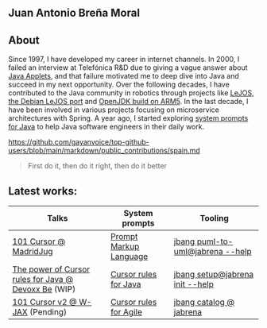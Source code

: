## Juan Antonio Breña Moral

## About

Since 1997, I have developed my career in internet channels. In 2000, I failed an interview at Telefónica R&D due to giving a vague answer about [Java Applets](https://en.wikipedia.org/wiki/Java_applet), and that failure motivated me to deep dive into Java and succeed in my next opportunity. Over the following decades, I have contributed to the Java community in robotics through projects like [LeJOS](https://lejos.sourceforge.io/), [the Debian LeJOS port](https://github.com/ev3dev-lang-java/ev3dev-lang-java) and [OpenJDK build on ARM5](https://github.com/ev3dev-lang-java/openjdk-ev3). In the last decade, I have been involved in various projects focusing on microservice architectures with Spring. A year ago, I started exploring [system prompts for Java](https://github.com/jabrena/cursor-rules-java) to help Java software engineers in their daily work.

https://github.com/gayanvoice/top-github-users/blob/main/markdown/public_contributions/spain.md

> First do it, then do it right, then do it better

## Latest works:

| Talks | System prompts | Tooling |
|-------|---------------|---------|
| [101 Cursor @ MadridJug](https://github.com/jabrena/101-cursor) | [Prompt Markup Language](https://github.com/jabrena/pml) | [jbang puml-to-uml@jabrena --help](https://github.com/jabrena/plantuml-to-png-cli) |
| [The power of Cursor rules for Java @ Devoxx Be](https://jabrena.github.io/cursor-rules-java/dvbe25/) (WIP) | [Cursor rules for Java](https://github.com/jabrena/cursor-rules-java) | [jbang setup@jabrena init --help](https://github.com/jabrena/setup-cli) |
| [101 Cursor v2 @ W-JAX](https://jax.de/munich/) (Pending) | [Cursor rules for Agile](https://github.com/jabrena/cursor-rules-agile) | [jbang catalog @ jabrena](https://github.com/jabrena/jbang-catalog) |

<!--
**jabrena/jabrena** is a ✨ _special_ ✨ repository because its `README.md` (this file) appears on your GitHub profile.

Here are some ideas to get you started:

- 🔭 I’m currently working on ...
- 🌱 I’m currently learning ...
- 👯 I’m looking to collaborate on ...
- 🤔 I’m looking for help with ...
- 💬 Ask me about ...
- 📫 How to reach me: ...
- 😄 Pronouns: ...
- ⚡ Fun fact: ...
-->
